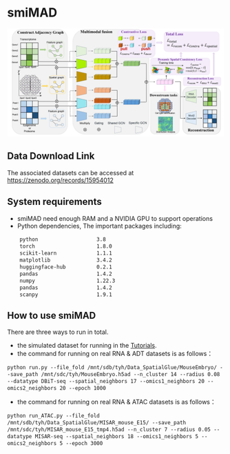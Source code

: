 # smiMAD
![framework](./model.jpg)

## Data Download Link
The associated datasets can be accessed at https://zenodo.org/records/15954012

## System requirements
+ smiMAD need enough RAM and a NVIDIA GPU to support operations
+ Python dependencies, The important packages including:
```
    python                   3.8
    torch                    1.8.0
    scikit-learn             1.1.1
    matplotlib               3.4.2    
    huggingface-hub          0.2.1
    pandas                   1.4.2
    numpy                    1.22.3
    pandas                   1.4.2
    scanpy                   1.9.1
```

## How to use smiMAD
There are three ways to run in total.
+ the simulated dataset for running in the [Tutorials](./Tutorials/).
+ the command for running on real RNA & ADT datasets is as follows：
 ```
python run.py --file_fold /mnt/sdb/tyh/Data_SpatialGlue/MouseEmbryo/ --save_path /mnt/sdc/tyh/MouseEmbryo.h5ad --n_cluster 14 --radius 0.08 --datatype DBiT‑seq --spatial_neighbors 17 --omics1_neighbors 20 --omics2_neighbors 20 --epoch 1000
``` 
+ the command for running on real RNA & ATAC datasets is as follows：
 ```
python run_ATAC.py --file_fold /mnt/sdb/tyh/Data_SpatialGlue/MISAR_mouse_E15/ --save_path /mnt/sdc/tyh/MISAR_mouse_E15_tmp4.h5ad --n_cluster 7 --radius 0.05 --datatype MISAR-seq --spatial_neighbors 18 --omics1_neighbors 5 --omics2_neighbors 5 --epoch 3000
``` 
